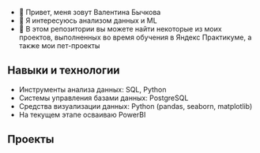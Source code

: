 - 👋 Привет, меня зовут Валентина Бычкова
- 👀 Я интересуюсь анализом данных и ML
- 🌱 В этом репозитории вы можете найти некоторые из моих проектов, выполненных во время обучения в Яндекс Практикуме, а также мои пет-проекты

## Навыки и технологии
- Инструменты анализа данных: SQL, Python
- Системы управления базами данных: PostgreSQL
- Средства визуализации данных: Python (pandas, seaborn, matplotlib)
- На текущем этапе осваиваю PowerBI

## Проекты

